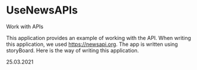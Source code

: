 # UseNewsAPIs
Work with APIs

This application provides an example of working with the API. When writing this application, we used https://newsapi.org. The app is written using storyBoard. Here is the way of writing this application.

25.03.2021 


